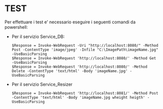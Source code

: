 # TEST

Per effettuare i test e' necessario eseguire i seguenti comandi da powershell:
-   Per il servizio Service_DB:

    ```
    $Response = Invoke-WebRequest -Uri "http://localhost:8080/" -Method Post -ContentType 'image/jpeg' -Infile "C:\ImagePath\imageName.jpg" -UseBasicParsing
    $Response = Invoke-WebRequest 'http://localhost:8080/' -Method Get -UseBasicParsing
    $Response = Invoke-WebRequest 'http://localhost:8080/' -Method Delete -ContentType 'text/html' -Body 'imageName.jpg' -UseBasicParsing
    ```
-   Per il servizio Service_Resizer
    ```
    $Response = Invoke-WebRequest 'http://localhost:8081/' -Method Post -ContentType 'text/html' -Body 'imageName.jpg wheight heigth' -UseBasicParsing
    ```